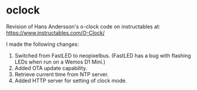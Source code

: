 # oclock
Revision of Hans Andersson's o-clock code on instructables at: https://www.instructables.com/O-Clock/

I made the following changes:

1. Switched from FastLED to neopixelbus. (FastLED has a bug with flashing LEDs when run on a Wemos D1 Mini.)
2. Added OTA update capability.
3. Retrieve current time from NTP server.
4. Added HTTP server for setting of clock mode.
